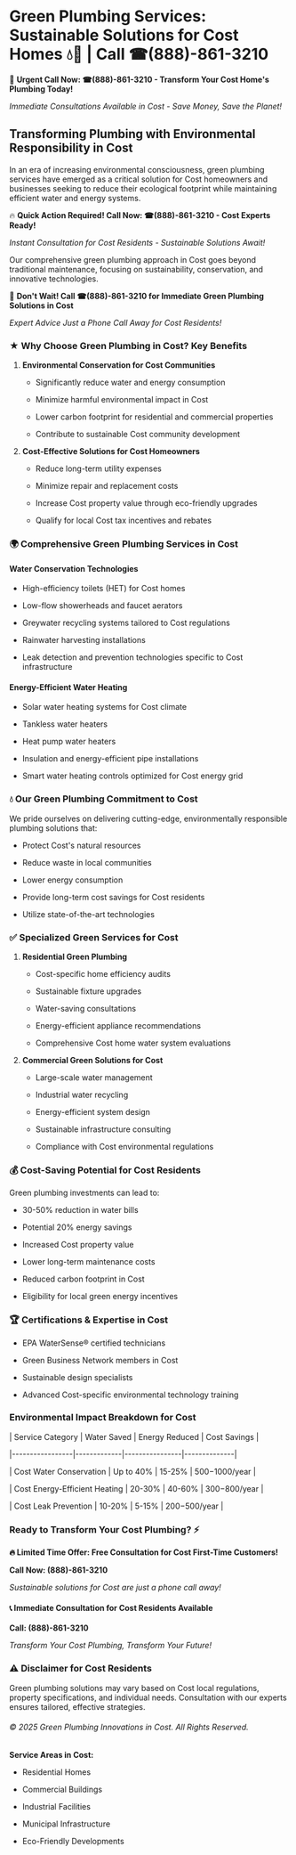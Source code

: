 # Green Plumbing Services: Sustainable Solutions for Cost Homes 💧🌿 | Call ☎(888)-861-3210

🚨 **Urgent Call Now: ☎(888)-861-3210 - Transform Your Cost Home's Plumbing Today!**
*Immediate Consultations Available in Cost - Save Money, Save the Planet!*

## Transforming Plumbing with Environmental Responsibility in Cost

In an era of increasing environmental consciousness, green plumbing services have emerged as a critical solution for Cost homeowners and businesses seeking to reduce their ecological footprint while maintaining efficient water and energy systems. 

🔥 **Quick Action Required! Call Now: ☎(888)-861-3210 - Cost Experts Ready!**
*Instant Consultation for Cost Residents - Sustainable Solutions Await!*

Our comprehensive green plumbing approach in Cost goes beyond traditional maintenance, focusing on sustainability, conservation, and innovative technologies.

🚨 **Don't Wait! Call ☎(888)-861-3210 for Immediate Green Plumbing Solutions in Cost**
*Expert Advice Just a Phone Call Away for Cost Residents!*

### ★ Why Choose Green Plumbing in Cost? Key Benefits

1. **Environmental Conservation for Cost Communities** 
   - Significantly reduce water and energy consumption
   - Minimize harmful environmental impact in Cost
   - Lower carbon footprint for residential and commercial properties
   - Contribute to sustainable Cost community development

2. **Cost-Effective Solutions for Cost Homeowners** 
   - Reduce long-term utility expenses
   - Minimize repair and replacement costs
   - Increase Cost property value through eco-friendly upgrades
   - Qualify for local Cost tax incentives and rebates

### 🌍 Comprehensive Green Plumbing Services in Cost

#### Water Conservation Technologies
- High-efficiency toilets (HET) for Cost homes
- Low-flow showerheads and faucet aerators
- Greywater recycling systems tailored to Cost regulations
- Rainwater harvesting installations
- Leak detection and prevention technologies specific to Cost infrastructure

#### Energy-Efficient Water Heating
- Solar water heating systems for Cost climate
- Tankless water heaters
- Heat pump water heaters
- Insulation and energy-efficient pipe installations
- Smart water heating controls optimized for Cost energy grid

### 💧 Our Green Plumbing Commitment to Cost

We pride ourselves on delivering cutting-edge, environmentally responsible plumbing solutions that:
- Protect Cost's natural resources
- Reduce waste in local communities
- Lower energy consumption
- Provide long-term cost savings for Cost residents
- Utilize state-of-the-art technologies

### ✅ Specialized Green Services for Cost

1. **Residential Green Plumbing**
   - Cost-specific home efficiency audits
   - Sustainable fixture upgrades
   - Water-saving consultations
   - Energy-efficient appliance recommendations
   - Comprehensive Cost home water system evaluations

2. **Commercial Green Solutions for Cost**
   - Large-scale water management
   - Industrial water recycling
   - Energy-efficient system design
   - Sustainable infrastructure consulting
   - Compliance with Cost environmental regulations

### 💰 Cost-Saving Potential for Cost Residents

Green plumbing investments can lead to:
- 30-50% reduction in water bills
- Potential 20% energy savings
- Increased Cost property value
- Lower long-term maintenance costs
- Reduced carbon footprint in Cost
- Eligibility for local green energy incentives

### 🏆 Certifications & Expertise in Cost

- EPA WaterSense® certified technicians
- Green Business Network members in Cost
- Sustainable design specialists
- Advanced Cost-specific environmental technology training

### Environmental Impact Breakdown for Cost

| Service Category | Water Saved | Energy Reduced | Cost Savings |
|-----------------|-------------|----------------|--------------|
| Cost Water Conservation | Up to 40% | 15-25% | $500-$1000/year |
| Cost Energy-Efficient Heating | 20-30% | 40-60% | $300-$800/year |
| Cost Leak Prevention | 10-20% | 5-15% | $200-$500/year |

### Ready to Transform Your Cost Plumbing? ⚡

**🔥 Limited Time Offer: Free Consultation for Cost First-Time Customers!**

**Call Now: (888)-861-3210**
*Sustainable solutions for Cost are just a phone call away!*

#### 📞 Immediate Consultation for Cost Residents Available

**Call: (888)-861-3210**
*Transform Your Cost Plumbing, Transform Your Future!*

### ⚠️ Disclaimer for Cost Residents

Green plumbing solutions may vary based on Cost local regulations, property specifications, and individual needs. Consultation with our experts ensures tailored, effective strategies.

###### © 2025 Green Plumbing Innovations in Cost. All Rights Reserved.

**Service Areas in Cost:** 
- Residential Homes
- Commercial Buildings
- Industrial Facilities
- Municipal Infrastructure
- Eco-Friendly Developments